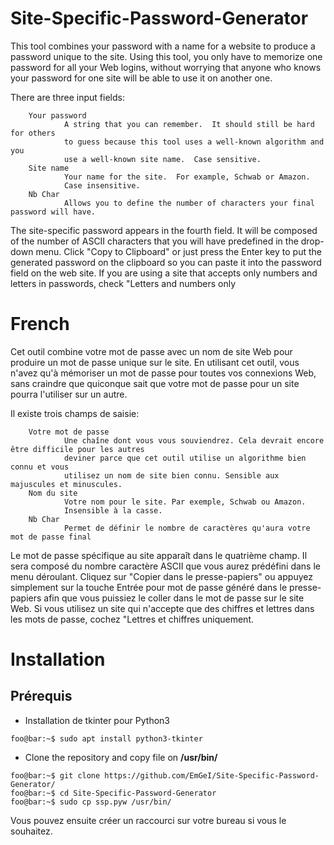 # Site-Specific-Password-Generator
This tool combines your password with a name for a website to produce a
password unique to the site.  Using this tool, you only have to memorize
one password for all your Web logins, without worrying that anyone who
knows your password for one site will be able to use it on another one.

There are three input fields:

        Your password
                A string that you can remember.  It should still be hard for others
                to guess because this tool uses a well-known algorithm and you
                use a well-known site name.  Case sensitive.
        Site name
                Your name for the site.  For example, Schwab or Amazon.
                Case insensitive.
        Nb Char
                Allows you to define the number of characters your final password will have.

The site-specific password appears in the fourth field.  It will be composed of the number of ASCII characters that you will have predefined in the drop-down menu.  Click "Copy to Clipboard" or just press the Enter key to put the
generated password on the clipboard so you can paste it into the password
field on the web site.  If you are using a site that accepts only numbers and
letters in passwords, check "Letters and numbers only

# French
Cet outil combine votre mot de passe avec un nom de site Web pour produire un
mot de passe unique sur le site. En utilisant cet outil, vous n'avez qu'à mémoriser
un mot de passe pour toutes vos connexions Web, sans craindre que quiconque
sait que votre mot de passe pour un site pourra l'utiliser sur un autre.

Il existe trois champs de saisie:

        Votre mot de passe
                Une chaîne dont vous vous souviendrez. Cela devrait encore être difficile pour les autres
                deviner parce que cet outil utilise un algorithme bien connu et vous
                utilisez un nom de site bien connu. Sensible aux majuscules et minuscules.
        Nom du site
                Votre nom pour le site. Par exemple, Schwab ou Amazon.
                Insensible à la casse.
        Nb Char
                Permet de définir le nombre de caractères qu'aura votre mot de passe final

Le mot de passe spécifique au site apparaît dans le quatrième champ. Il sera composé du nombre caractère ASCII que vous aurez prédéfini dans le menu déroulant. 
Cliquez sur "Copier dans le presse-papiers" ou appuyez simplement sur la touche Entrée pour
mot de passe généré dans le presse-papiers afin que vous puissiez le coller dans le mot de passe
sur le site Web. Si vous utilisez un site qui n'accepte que des chiffres et
lettres dans les mots de passe, cochez "Lettres et chiffres uniquement.

# Installation
## Prérequis
- Installation de tkinter pour Python3 
```console 
foo@bar:~$ sudo apt install python3-tkinter
```

- Clone the repository and copy file on **/usr/bin/**
```console 
foo@bar:~$ git clone https://github.com/EmGeI/Site-Specific-Password-Generator/
foo@bar:~$ cd Site-Specific-Password-Generator
foo@bar:~$ sudo cp ssp.pyw /usr/bin/
```

Vous pouvez ensuite créer un raccourci sur votre bureau si vous le souhaitez.
